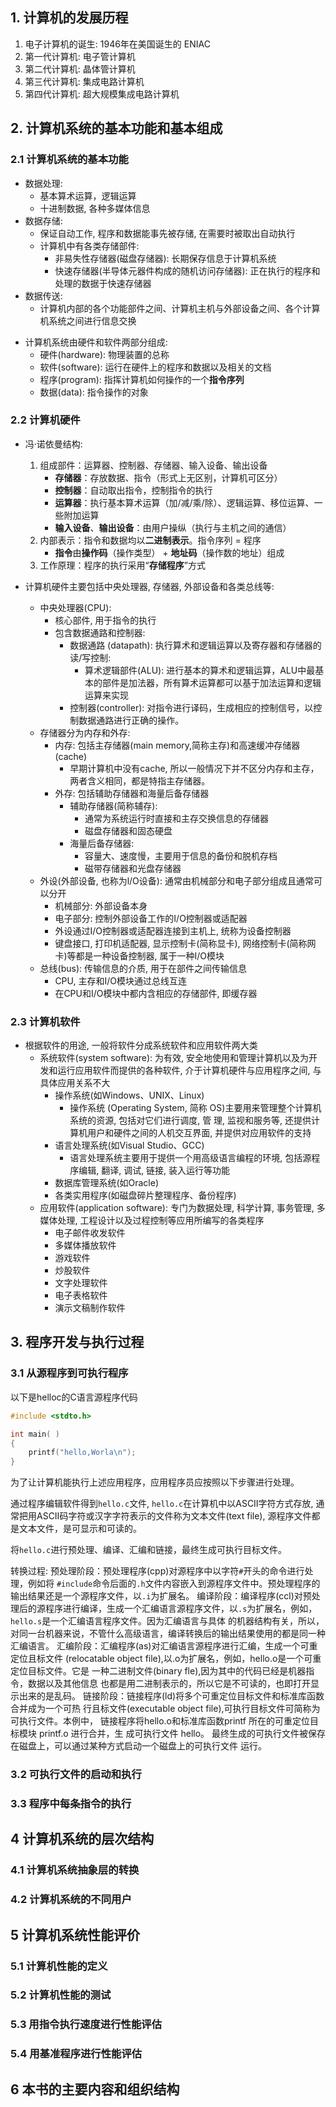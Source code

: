
## 1. 计算机的发展历程

1. 电子计算机的诞生: 1946年在美国诞生的 ENIAC
2. 第一代计算机: 电子管计算机
3. 第二代计算机: 晶体管计算机
4. 第三代计算机: 集成电路计算机
5. 第四代计算机: 超大规模集成电路计算机

## 2. 计算机系统的基本功能和基本组成

### 2.1 计算机系统的基本功能

- 数据处理: 
    - 基本算术运算，逻辑运算
    - 十进制数据, 各种多媒体信息
- 数据存储: 
    - 保证自动工作, 程序和数据能事先被存储, 在需要时被取出自动执行
    - 计算机中有各类存储部件: 
        - 非易失性存储器(磁盘存储器): 长期保存信息于计算机系统
        - 快速存储器(半导体元器件构成的随机访问存储器): 正在执行的程序和处理的数据于快速存储器
- 数据传送: 
    - 计算机内部的各个功能部件之间、计算机主机与外部设备之间、各个计算机系统之间进行信息交换

+ 计算机系统由硬件和软件两部分组成:
    + 硬件(hardware): 物理装置的总称
    + 软件(software): 运行在硬件上的程序和数据以及相关的文档
    + 程序(program): 指挥计算机如何操作的一个**指令序列**
    + 数据(data): 指令操作的对象

### 2.2 计算机硬件

+ 冯·诺依曼结构: 
    1. 组成部件：运算器、控制器、存储器、输入设备、输出设备
        - **存储器**：存放数据、指令（形式上无区别，计算机可区分）
        - **控制器**：自动取出指令，控制指令的执行
        - **运算器**：执行基本算术运算（加/减/乘/除）、逻辑运算、移位运算、一些附加运算
        - **输入设备**、**输出设备**：由用户操纵（执行与主机之间的通信）
    2. 内部表示：指令和数据均以**二进制表示**。指令序列 = 程序
        - **指令**由**操作码**（操作类型） + **地址码**（操作数的地址）组成
    3. 工作原理：程序的执行采用“**存储程序**”方式

+ 计算机硬件主要包括中央处理器, 存储器, 外部设备和各类总线等: 
    + 中央处理器(CPU): 
        + 核心部件, 用于指令的执行
        + 包含数据通路和控制器:
            + 数据通路 (datapath): 执行算术和逻辑运算以及寄存器和存储器的读/写控制: 
                + 算术逻辑部件(ALU): 进行基本的算术和逻辑运算，ALU中最基本的部件是加法器，所有算术运算都可以基于加法运算和逻辑运算来实现
            + 控制器(controller): 对指令进行译码，生成相应的控制信号，以控制数据通路进行正确的操作。 
    + 存储器分为内存和外存: 
        + 内存: 包括主存储器(main memory,简称主存)和高速缓冲存储器(cache)
            + 早期计算机中没有cache, 所以一般情况下并不区分内存和主存，两者含义相同，都是特指主存储器。
        + 外存: 包括辅助存储器和海量后备存储器
            + 辅助存储器(简称辅存): 
                + 通常为系统运行时直接和主存交换信息的存储器
                + 磁盘存储器和固态硬盘
            + 海量后备存储器: 
                + 容量大、速度慢，主要用于信息的备份和脱机存档
                + 磁带存储器和光盘存储器
    + 外设(外部设备, 也称为l/O设备): 通常由机械部分和电子部分组成且通常可以分开
        + 机械部分: 外部设备本身
        + 电子部分: 控制外部设备工作的I/O控制器或适配器
        + 外设通过I/O控制器或适配器连接到主机上, 统称为设备控制器
        + 键盘接口, 打印机适配器, 显示控制卡(简称显卡), 网络控制卡(简称网卡)等都是一种设备控制器, 属于一种I/O模块
    + 总线(bus): 传输信息的介质, 用于在部件之间传输信息
        + CPU, 主存和I/O模块通过总线互连
        + 在CPU和I/O模块中都内含相应的存储部件, 即缓存器

### 2.3 计算机软件

+ 根据软件的用途, 一般将软件分成系统软件和应用软件两大类
    + 系统软件(system software): 为有效, 安全地使用和管理计算机以及为开发和运行应用软件而提供的各种软件, 介于计算机硬件与应用程序之间, 与具体应用关系不大
        + 操作系统(如Windows、UNIX、Linux)
            + 操作系统 (Operating System, 简称 OS)主要用来管理整个计算机系统的资源, 包括对它们进行调度, 管 理, 监视和服务等, 还提供计算机用户和硬件之间的人机交互界面, 并提供对应用软件的支持
        + 语言处理系统(如Visual Studio、GCC)
            + 语言处理系统主要用于提供一个用高级语言编程的环境, 包括源程序编辑, 翻译, 调试, 链接, 装入运行等功能
        + 数据库管理系统(如Oracle)
        + 各类实用程序(如磁盘碎片整理程序、备份程序)
    + 应用软件(application software): 专门为数据处理, 科学计算, 事务管理, 多媒体处理,  工程设计以及过程控制等应用所编写的各类程序
        + 电子邮件收发软件
        + 多媒体播放软件
        + 游戏软件
        + 炒股软件
        + 文字处理软件
        + 电子表格软件
        + 演示文稿制作软件

## 3. 程序开发与执行过程
 
### 3.1 从源程序到可执行程序

以下是helloc的C语言源程序代码
```C
#include <stdto.h>

int main( ) 
{
    printf("hello,Worla\n");
}
```

为了让计算机能执行上述应用程序，应用程序员应按照以下步骤进行处理。 

通过程序编辑软件得到`hello.c`文件, `hello.c`在计算机中以ASCⅡ字符方式存放, 通常把用ASCⅡ码字符或汉字字符表示的文件称为文本文件(text file), 源程序文件都是文本文件，是可显示和可读的。 

将`hello.c`进行预处理、编译、汇编和链接，最终生成可执行目标文件。

转换过程: 
预处理阶段：预处理程序(cpp)对源程序中以字符`#`开头的命令进行处理，例如将 `#include`命令后面的`.h`文件内容嵌入到源程序文件中。预处理程序的输出结果还是一个源程序文件，以`.i`为扩展名。 
编译阶段：编译程序(ccl)对预处理后的源程序进行编译，生成一个汇编语言源程序文件，以`.s`为扩展名，例如，`hello.s`是一个汇编语言程序文件。因为汇编语言与具体 的机器结构有关，所以，对同一台机器来说，不管什么高级语言，编译转换后的输出结果使用的都是同一种汇编语言。
汇编阶段：汇编程序(as)对汇编语言源程序进行汇编，生成一个可重定位且标文件 (relocatable object file),以.o为扩展名，例如，hello.o是一个可重定位目标文件。它是 一种二进制文件(binary fle),因为其中的代码已经是机器指令，数据以及其他信息 也都是用二进制表示的，所以它是不可读的，也即打开显示出来的是乱码。
链接阶段：链接程序(ld)将多个可重定位目标文件和标准库函数合并成为一个可热 行且标文件(executable object file),可执行目标文件可简称为可执行文件。本例中， 链接程序将hello.o和标准库函数printf 所在的可重定位目标模块 printf.o 进行合并，生 成可执行文件 hello。 
最终生成的可执行文件被保存在磁盘上，可以通过某种方式启动一个磁盘上的可执行文件 运行。


### 3.2 可执行文件的启动和执行




### 3.3 程序中每条指令的执行





## 4 计算机系统的层次结构
### 4.1 计算机系统抽象层的转换
### 4.2 计算机系统的不同用户

## 5 计算机系统性能评价
### 5.1 计算机性能的定义
### 5.2 计算机性能的测试
### 5.3 用指令执行速度进行性能评估
### 5.4 用基准程序进行性能评估

## 6 本书的主要内容和组织结构